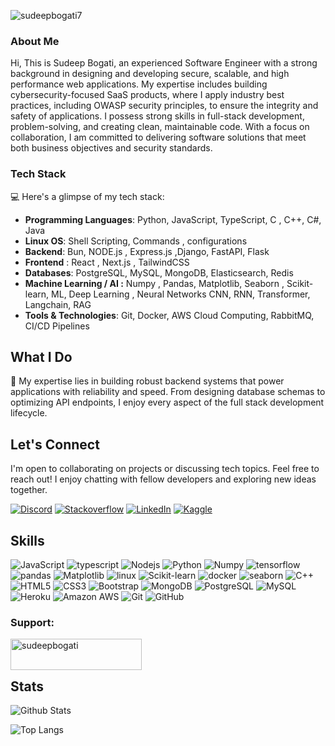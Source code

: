 <p align="left"> <img src="https://komarev.com/ghpvc/?username=sudeepbogati7&label=Profile%20views&color=0e75b6&style=flat" alt="sudeepbogati7" /></p>

### About Me 

Hi, This is Sudeep Bogati, an experienced Software Engineer with a strong background in designing and developing secure, scalable, and
high performance web applications. My expertise includes building cybersecurity-focused SaaS products, where I
apply industry best practices, including OWASP security principles, to ensure the integrity and safety of
applications. I possess strong skills in full-stack development, problem-solving, and creating clean, maintainable
code. With a focus on collaboration, I am committed to delivering software solutions that meet both business
objectives and security standards.

### Tech Stack
💻 Here's a glimpse of my tech stack:

- **Programming Languages**: Python, JavaScript, TypeScript, C , C++, C#, Java
- **Linux OS**: Shell Scripting, Commands , configurations
- **Backend**: Bun, NODE.js , Express.js ,Django, FastAPI, Flask
- **Frontend** : React , Next.js , TailwindCSS
- **Databases**: PostgreSQL, MySQL, MongoDB, Elasticsearch, Redis
- **Machine Learning / AI :** Numpy , Pandas, Matplotlib, Seaborn , Scikit-learn, ML, Deep Learning , Neural Networks CNN, RNN, Transformer, Langchain, RAG
- **Tools & Technologies**: Git, Docker, AWS Cloud Computing, RabbitMQ, CI/CD Pipelines

## What I Do
🚀 My expertise lies in building robust backend systems that power applications with reliability and speed. From designing database schemas to optimizing API endpoints, I enjoy every aspect of the full stack development lifecycle.

## Let's Connect
I'm open to collaborating on projects or discussing tech topics. Feel free to reach out! I enjoy chatting with fellow developers and exploring new ideas together.

[![Discord](https://img.shields.io/badge/-discord-7289d9?style=for-the-badge&logo=discord&logoColor=white)](https://discord.com/users/877917446558859295)
[![Stackoverflow](https://img.shields.io/badge/-stackoverflow-FE7A16?style=for-the-badge&logo=stackoverflow&logoColor=white)](https://stackoverflow.com/users/24161634/sudeepbogati)
[![LinkedIn](https://img.shields.io/badge/linkedin-%230077B5.svg?style=for-the-badge&logo=linkedin&logoColor=white)](https://www.linkedin.com/in/sudeep-bogati/)
[![Kaggle](https://img.shields.io/badge/-kaggle-FE7A16?style=for-the-badge&logo=kaggle&logoColor=white)](https://www.kaggle.com/sudeepchhetri)

## Skills

![JavaScript](https://img.shields.io/badge/-JavaScript-black?style=flat-square&logo=javascript)
![typescript](https://img.shields.io/badge/TypeScript-3178C6?style=flat-square&logo=typescript&logoColor=white)
![Nodejs](https://img.shields.io/badge/-Nodejs-black?style=flat-square&logo=Node.js)
![Python](https://img.shields.io/badge/-Python-black?style=flat-square&logo=Python)
![Numpy](https://img.shields.io/badge/-numpy-black?style=flat-square&logo=numpy)
![tensorflow](https://img.shields.io/badge/tensorflow-0081CB?style=flat-square&logo=tensorflow&logoColor=white)
![pandas](https://img.shields.io/badge/-pandas-black?style=flat-square&logo=pandas)
![Matplotlib](https://img.shields.io/badge/-matplotlib-black?style=flat-square&logo=matplotlib)
![linux](https://img.shields.io/badge/linux-0081CB?style=flat-square&logo=linux&logoColor=white)
![Scikit-learn](https://img.shields.io/badge/-scikitlearn-black?style=flat-square&logo=scikitlearn)
![docker](https://img.shields.io/badge/docker-0081CB?style=flat-square&logo=docker&logoColor=white)
![seaborn](https://img.shields.io/badge/seaborn-0081CB?style=flat-square&logo=seaborn&logoColor=white)
![C++](https://img.shields.io/badge/-C++-00599C?style=flat-square&logo=c)
![HTML5](https://img.shields.io/badge/-HTML5-E34F26?style=flat-square&logo=html5&logoColor=white)
![CSS3](https://img.shields.io/badge/-CSS3-1572B6?style=flat-square&logo=css3)
![Bootstrap](https://img.shields.io/badge/-Bootstrap-563D7C?style=flat-square&logo=bootstrap)
![MongoDB](https://img.shields.io/badge/-MongoDB-black?style=flat-square&logo=mongodb)
![PostgreSQL](https://img.shields.io/badge/-PostgreSQL-336791?style=flat-square&logo=postgresql)
![MySQL](https://img.shields.io/badge/-MySQL-black?style=flat-square&logo=mysql)
![Heroku](https://img.shields.io/badge/-Heroku-430098?style=flat-square&logo=heroku)
![Amazon AWS](https://img.shields.io/badge/Amazon%20AWS-232F3E?style=flat-square&logo=amazon-aws)
![Git](https://img.shields.io/badge/-Git-black?style=flat-square&logo=git)
![GitHub](https://img.shields.io/badge/-GitHub-181717?style=flat-square&logo=github)

<h3 align="left">Support:</h3>
<p><a href="https://www.buymeacoffee.com/sudeepbogati"> <img align="left" src="https://cdn.buymeacoffee.com/buttons/v2/default-yellow.png" height="50" width="210" alt="sudeepbogati" /></a></p><br><br>

## Stats


![Github Stats](https://github-readme-stats.vercel.app/api?username=sudeepbogati7&count_private=true&show_icons=true&include_all_commits=true&theme=prussian&layout=compact)

![Top Langs](https://github-readme-stats.vercel.app/api/top-langs/?username=sudeepbogati7&hide=TeX&layout=compact&theme=prussian)


